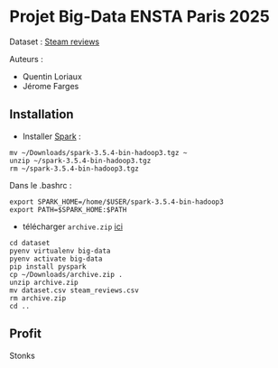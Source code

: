 # Projet Big-Data ENSTA Paris 2025

Dataset : [Steam reviews](https://www.kaggle.com/datasets/andrewmvd/steam-reviews)

Auteurs :
- Quentin Loriaux
- Jérome Farges

## Installation

- Installer [Spark](https://dlcdn.apache.org/spark/spark-3.5.4/spark-3.5.4-bin-hadoop3.tgz) :
```
mv ~/Downloads/spark-3.5.4-bin-hadoop3.tgz ~
unzip ~/spark-3.5.4-bin-hadoop3.tgz
rm ~/spark-3.5.4-bin-hadoop3.tgz
```

Dans le .bashrc :
```
export SPARK_HOME=/home/$USER/spark-3.5.4-bin-hadoop3
export PATH=$SPARK_HOME:$PATH

```

- télécharger `archive.zip` [ici](https://www.kaggle.com/datasets/andrewmvd/steam-reviews)

```
cd dataset
pyenv virtualenv big-data
pyenv activate big-data
pip install pyspark
cp ~/Downloads/archive.zip .
unzip archive.zip
mv dataset.csv steam_reviews.csv
rm archive.zip
cd ..

```

## Profit

Stonks